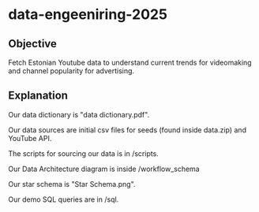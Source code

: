 # data-engeeniring-2025

## Objective
Fetch Estonian Youtube data to understand current trends for videomaking and channel popularity for advertising.

## Explanation

Our data dictionary is "data dictionary.pdf".

Our data sources are initial csv files for seeds (found inside data.zip) and YouTube API.

The scripts for sourcing our data is in /scripts.

Our Data Architecture diagram is inside /workflow_schema

Our star schema is "Star Schema.png".

Our demo SQL queries are in /sql.


